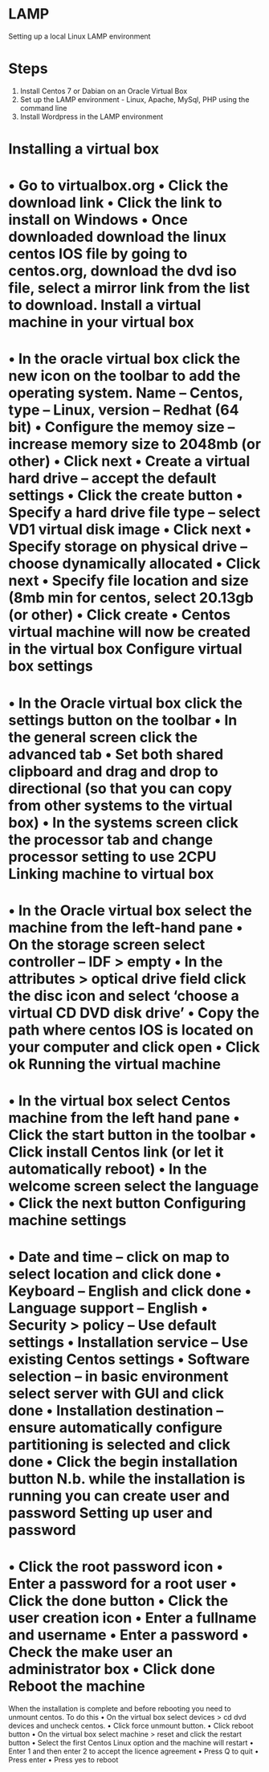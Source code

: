 # LAMP
Setting up a local Linux LAMP environment

Steps
========

1. Install Centos 7 or Dabian on an Oracle Virtual Box
2. Set up the LAMP environment - Linux, Apache, MySql, PHP using the command line
3. Install Wordpress in the LAMP environment

Installing a virtual box
==========================
•	Go to virtualbox.org
•	Click the download link
•	Click the link to install on Windows
•	Once downloaded download the linux centos IOS file by going to centos.org, download the dvd iso file, select a mirror link from the list to download.
Install a virtual machine in your virtual box
==========================
•	In the oracle virtual box click the new icon on the toolbar to add the operating system. Name – Centos, type – Linux, version – Redhat (64 bit)
•	Configure the memoy size – increase memory size to 2048mb (or other)
•	Click next
•	Create a virtual hard drive – accept the default settings
•	Click the create button
•	Specify a hard drive file type – select VD1 virtual disk image
•	Click next
•	Specify storage on physical drive – choose dynamically allocated
•	Click next
•	Specify file location and size (8mb min for centos, select 20.13gb (or other)
•	Click create
•	Centos virtual machine will now be created in the virtual box
Configure virtual box settings
==========================
•	In the Oracle virtual box click the settings button on the toolbar
•	In the general screen click the advanced tab
•	Set both shared clipboard and drag and drop to directional (so that you can copy from other systems to the virtual box)
•	In the systems screen click the processor tab and change processor setting to use 2CPU
Linking machine to virtual box
==========================
•	In the Oracle virtual box select the machine from the left-hand pane
•	On the storage screen select controller – IDF > empty
•	In the attributes > optical drive field click the disc icon and select ‘choose a virtual CD DVD disk drive’
•	Copy the path where centos IOS is located on your computer and click open 
•	Click ok
Running the virtual machine
==========================
•	In the virtual box select Centos machine from the left hand pane
•	Click the start button in the toolbar
•	Click install Centos link (or let it automatically reboot)
•	In the welcome screen select the language
•	Click the next button
Configuring machine settings
==========================
•	Date and time – click on map to select location and click done
•	Keyboard – English and click done
•	Language support – English
•	Security > policy – Use default settings
•	Installation service – Use existing Centos settings
•	Software selection – in basic environment select server with GUI and click done
•	Installation destination – ensure automatically configure partitioning is selected and click done
•	Click the begin installation button
N.b. while the installation is running you can create user and password
Setting up user and password
==========================
•	Click the root password icon
•	Enter a password for a root user
•	Click the done button
•	Click the user creation icon
•	Enter a fullname and username
•	Enter a password
•	Check the make user an administrator box
•	Click done
Reboot the machine
==========================
When the installation is complete and before rebooting you need to unmount centos. To do this 
•	On the virtual box select devices > cd dvd devices and uncheck centos. 
•	Click force unmount button. 
•	Click reboot button
•	On the virtual box select machine > reset and click the restart button
•	Select the first Centos Linux option and the machine will restart
•	Enter 1 and then enter 2 to accept the licence agreement
•	Press Q to quit
•	Press enter
•	Press yes to reboot

